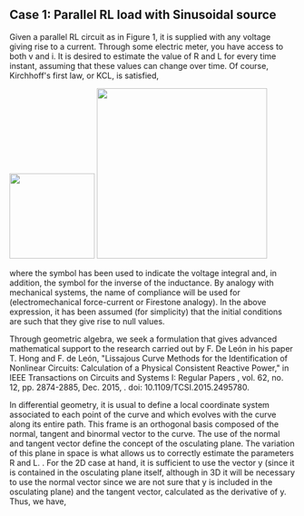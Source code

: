
## Case 1: Parallel RL load with Sinusoidal source

Given a parallel RL circuit as in Figure 1, it is supplied with any voltage giving rise to a current. Through some electric meter, you have access to both v and i. It is desired to estimate the value of R and L for every time instant, assuming that these values can change over time. Of course, Kirchhoff's first law, or KCL, is satisfied,

<img src="https://render.githubusercontent.com/render/math?math=i = i_G + i_L = G_v + \frac{1}{L}\int v = Gv +\Gamma \check{v}" width="150">

<img src="https://electrica.ual.es/spacor/images/spacorcaseone.png" width="300">

where the symbol has been used to indicate the voltage integral and, in addition, the symbol  for the inverse of the inductance. By analogy with mechanical systems, the name of compliance will be used for  (electromechanical force-current or Firestone analogy). In the above expression, it has been assumed (for simplicity) that the initial conditions are such that they give rise to null values.


Through geometric algebra, we seek a formulation that gives advanced mathematical support to the research carried out by F. De León in his paper T. Hong and F. de León, "Lissajous Curve Methods for the Identification of Nonlinear Circuits: Calculation of a Physical Consistent Reactive Power," in IEEE Transactions on Circuits and Systems I: Regular Papers , vol. 62, no. 12, pp. 2874-2885, Dec. 2015, . doi: 10.1109/TCSI.2015.2495780.

In differential geometry, it is usual to define a local coordinate system associated to each point of the curve and which evolves with the curve along its entire path. This frame is an orthogonal basis composed of the normal, tangent and binormal vector to the curve. The use of the normal and tangent vector define the concept of the osculating plane. The variation of this plane in space is what allows us to correctly estimate the parameters R and L. . For the 2D case at hand, it is sufficient to use the vector y (since it is contained in the osculating plane itself, although in 3D it will be necessary to use the normal vector since we are not sure that y is included in the osculating plane) and the tangent vector, calculated as the derivative of y. Thus, we have,

